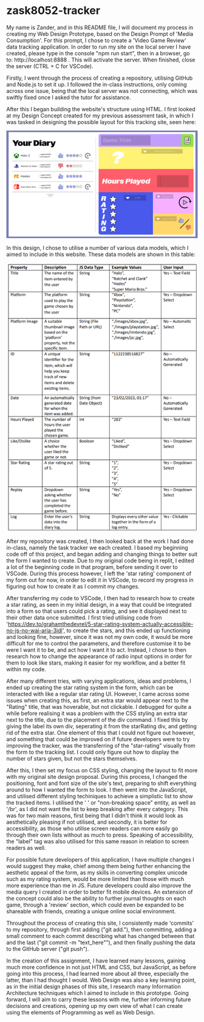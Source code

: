 # zask8052-tracker

My name is Zander, and in this README file, I will document my process in creating my Web Design Prototype, based on the Design Prompt of 'Media Consumption'. For this prompt, I chose to create a 'Video Game Review' data tracking application. In order to run my site on the local server I have created, please type in the console "npm run start", then in a browser, go to: http://localhost:8888 . This will activate the server. When finished, close the server (CTRL + C for VSCode).

Firstly, I went through the process of creating a repository, utilising GitHub and Node.js to set it up. I followed the in-class instructions, only coming across one issue, being that the local server was not connecting, which was swiftly fixed once I asked the tutor for assistance.

After this I began building the website's structure using HTML. I first looked at my Design Concept created for my previous assessment task, in which I was tasked in designing the possible layout for this tracking site, seen here:

![High-Fidelity Site Design](/doc-images/High%20Fidelity.png)

In this design, I chose to utilise a number of various data models, which I aimed to include in this website. These data models are shown in this table:

![Data Model](/doc-images/data-model.png)

After my repository was created, I then looked back at the work I had done in-class, namely the task tracker we each created. I based my beginning code off of this project, and began adding and changing things to better suit the form I wanted to create. Due to my original code being in replit, I edited a lot of the beginning code in that program, before sending it over to VSCode. During this process however, I left the 'star rating' component of my form out for now, in order to edit it in VSCode, to record my progress in figuring out how to create it as I commit my changes.

After transferring my code to VSCode, I then had to research how to create a star rating, as seen in my initial design, in a way that could be integrated into a form so that users could pick a rating, and see it displayed next to their other data once submitted. I first tried utilising code from 'https://dev.to/grahamthedevrel/5-star-rating-system-actually-accessible-no-js-no-wai-aria-3idl', to create the stars, and this ended up functioning and looking fine, however, since it was not my own code, it would be more difficult for me to control the parameters, and therefore customise it to be were I want it to be, and act how I want it to act. Instead, I chose to then research how to change the appearance of radio input options in order for them to look like stars, making it easier for my workflow, and a better fit within my code.

After many different tries, with varying applications, ideas and problems, I ended up creating the star rating system in the form, which can be interacted with like a regular star rating UI. However, I came across some issues when creating this, as first, an extra star would appear next to the "Rating" title, that was hoverable, but not clickable. I debugged for quite a while before realising it was a problem with the CSS styling an extra star next to the title, due to the placement of the div command. I fixed this by giving the label its own div, seperating it from the starRating div, and getting rid of the extra star. One element of this that I could not figure out however, and something that could be improved on if future developers were to try improving the tracker, was the transferring of the "star-rating" visually from the form to the tracking list. I could only figure out how to display the number of stars given, but not the stars themselves.

After this, I then set my focus on CSS styling, changing the layout to fit more with my original site design proposal. During this process, I changed the positioning, font and font size of the site's text, preparing to shift everything around to how I wanted the form to look. I then went into the JavaScript, and utilised different styling techiniques to achieve a simplistic list to show the tracked items. I utilised the '&nbsp;' or "non-breaking space" entity, as well as '/br', as I did not want the list to keep breaking after every category. This was for two main reasons, first being that I didn't think it would look as aesthetically pleasing if not utilised, and secondly, it is better for accessibility, as those who utilise screen readers can more easily go through their own lists without as much to press. Speaking of accessibility, the "label" tag was also utilised for this same reason in relation to screen readers as well.

For possible future developers of this application, I have multiple changes I would suggest they make, chief among them being further enhancing the aesthetic appeal of the form, as my skills in converting complex unicode such as my rating system, would be more limited than those with much more experience than me in JS. Future developers could also improve the media query I created in order to better fit mobile devices. An extension of the concept could also be the ability to further journal thoughts on each game, through a 'review' section, which could even be expanded to be shareable with friends, creating a unique online social environment.

Throughout the process of creating this site, I consistently made 'commits' to my repository, through first adding ("git add."), then committing, adding a small comment to each commit describing what has changed between that and the last ("git commit -m "text_here""), and then finally pushing the data to the GitHub server ("git push").

In the creation of this assignment, I have learned many lessons, gaining much more confidence in not just HTML and CSS, but JavaScript, as before going into this process, I had learned more about all three, especially the latter, than I had thought I would. Web Design was also a key learning point, as in the initial design phases of this site, I research many Information Architecture techniques which I aimed to include in this prototype. Going forward, I will aim to carry these lessons with me, further informing future decisions and creations, opening up my own view of what I can create using the elements of Programming as well as Web Design.
